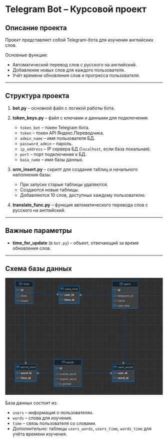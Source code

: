 # Telegram Bot – Курсовой проект

## Описание проекта
Проект представляет собой Telegram-бота для изучения английских слов.

Основные функции:
- Автоматический перевод слов с русского на английский.
- Добавление новых слов для каждого пользователя.
- Учёт времени обновления слов и прогресса пользователя.

---

## Структура проекта

1. **bot.py** – основной файл с логикой работы бота.  
2. **token_keys.py** – файл с ключами и данными для подключения:
   - `token_bot` – токен Telegram бота.  
   - `token` – токен API Яндекс.Переводчика.  
   - `admin_name` – имя пользователя БД.  
   - `password_admin` – пароль.  
   - `ip_address` – IP сервера БД (`localhost`, если база локальная).  
   - `port` – порт подключения к БД.  
   - `basa_name` – имя базы данных.  

3. **orm_insert.py** – скрипт для создания таблиц и начального наполнения базы:
   - При запуске старые таблицы удаляются.  
   - Создаются новые таблицы.  
   - Добавляются 10 слов, доступных каждому пользователю.  

4. **translate_func.py** – функция автоматического перевода слов с русского на английский.

---

## Важные параметры
- **time_for_update** (в `bot.py`) – объект, отвечающий за время обновления слов.

---

## Схема базы данных

![Схема БД](schame/schm.png)

База данных состоит из:  
- `users` – информация о пользователях.  
- `words` – слова для изучения.  
- `time` – связь пользователя со словами.  
- Дополнительно: таблицы `users_words`, `users_time`, `words_time` для учёта времени изучения.
